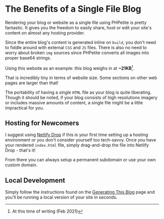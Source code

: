 # The Benefits of a Single File Blog

Rendering your blog or website as a single file using PHPetite is pretty fantastic. It gives you the freedom to easily share, host or edit your site's content on almost any hosting provider. 

Since the entire blog's content is generated inline on `build`, you don't need to fiddle around with external `CSS` and `JS` files. There is also no need to worry about broken `img` sources since PHPetite converts all images into proper base64 strings.

Using this website as an example: this blog weighs in at **~21KB**[^1]. 

That is incredibly tiny in terms of website size. Some sections on other web pages are larger than that!

The portability of having a *single* `HTML` file as your blog is quite liberating. Though it should be noted, if your blog consists of high resolutions imagery or includes massive amounts of content, a single file might be a little impractical for you.

## Hosting for Newcomers

I suggest using [Netlify Drop](https://app.netlify.com/drop) if this is your first time setting up a hosting environment or you don't consider yourself too tech-savvy. Once you have your rendered `index.html` file, simply drag-and-drop the file into Netlify Drop - that's it!

From there you can always setup a permanent subdomain or use your own custom domain.

## Local Development

Simply follow the instructions found on the [Generating This Blog](#generating-this-blog) page and you'll be running a local version of your site in seconds.

[^1]: At this time of writing (Feb 2021)

